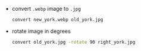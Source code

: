 - convert `.webp` image to `.jpg`
  ```bash
  convert new_york.webp old_york.jpg
  ```
- rotate image in degrees
  ```bash
  convert old_york.jpg -rotate 90 right_york.jpg
  ```





